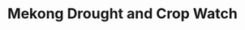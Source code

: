 ---
title: "Mekong Drought and Crop Watch"
excerpt: "The system can be used to assist local governments and the agricultural sector with seasonal drought forecasting and in implementing short and long-term mitigation measures during and in advance  of droughts.
<br/><img style='width:400px;height:300px;' src='/images/mdcw.jpg'>"
collection: applications
---